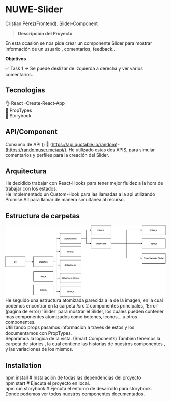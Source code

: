 # NUWE-Slider

Cristian Pérez(Frontend). Slider-Component

> **Descripción del Proyecto** 

En esta ocasión se nos pide crear un componente Slider para mostrar información de un usuario , comentarios, feedback..

**Objetivos** 

✅ Task 1 → Se puede deslizar de izquierda a derecha y ver varios comentarios.




## Tecnologias
👌  React -Create-React-App<br>
🧾  PropTypes<br>
📕  Storybook


## API/Component

Consumo de API () 📃 (https://api.quotable.io/random)-(https://randomuser.me/api/).
He utilizado estas dos APIS, para simular comentarios y perfiles para la creación del Slider.


## Arquitectura


He decidido trabajar con React-Hooks para tener mejor fluidez a la hora de trabajar con los estados.<br>
He implementado un Custom-Hook para las llamadas a la api utilizando Promise.All para llamar de manera simultanea al recurso.<br>


## Estructura de carpetas
![](/src/Slider/assets/Slider-structure.png)
He seguido una estructura atomizada parecida a la de la imagen, en la cual podemos encontrar en la carpeta /src 2 componentes principales, 'Error' (pagina de error) 'Slider' para mostrar el Slider, los cuales pueden contener mas componentes atomizados como botones, iconos... u otros componentes. <br>
Utilizando props pasamos informacion a traves de estos  y los  documentamos con PropTypes.<br>
Separamos la logica de la vista. (Smart Components)
Tambien tenemos la carpeta de stories , la cual contiene las historias de nuestros componentes , y las variaciones de los mismos.



## Installation

npm install # Instalación de todas las dependencias del proyecto<br>
npm start  #  Ejecuta el proyecto en local.<br>
npm run storybook # Ejecuta el entorno de desarrollo para storybook. Donde podemos ver todos nuestros componentes documentados.

